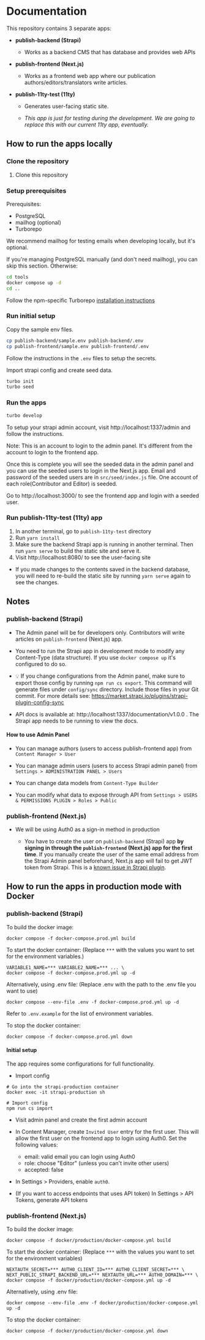 # Documentation

This repository contains 3 separate apps:

- **publish-backend (Strapi)**

  - Works as a backend CMS that has database and provides web APIs

- **publish-frontend (Next.js)**

  - Works as a frontend web app where our publication
    authors/editors/translators write articles.

- **publish-11ty-test (11ty)**

  - Generates user-facing static site.

  - _This app is just for testing during the development. We are going to
    replace this with our current 11ty app, eventually._

## How to run the apps locally

### Clone the repository

1. Clone this repository

### Setup prerequisites

Prerequisites:

- PostgreSQL
- mailhog (optional)
- Turborepo

We recommend mailhog for testing emails when developing locally, but it's optional.

If you're managing PostgreSQL manually (and don't need mailhog), you can skip
this section. Otherwise:

```sh
cd tools
docker compose up -d
cd ..
```

Follow the npm-specific Turborepo [installation instructions](https://turbo.build/repo/docs/installing)

### Run initial setup

Copy the sample env files.

```sh
cp publish-backend/sample.env publish-backend/.env
cp publish-frontend/sample.env publish-frontend/.env
```

Follow the instructions in the `.env` files to setup the secrets.

Import strapi config and create seed data.

```sh
turbo init
turbo seed
```

### Run the apps

```sh
turbo develop
```

To setup your strapi admin account, visit http://localhost:1337/admin and follow the instructions.

Note: This is an account to login to the admin panel. It's different from the
account to login to the frontend app.

Once this is complete you will see the seeded data in the admin panel and you can use the seeded users to login in the Next.js app. Email and password of the seeded users are in `src/seed/index.js` file. One account of each role(Contributor and Editor) is seeded.

Go to http://localhost:3000/ to see the frontend app and login with a seeded user.

### Run publish-11ty-test (11ty) app

1. In another terminal, go to `publish-11ty-test` directory
2. Run `yarn install`
3. Make sure the backend Strapi app is running in another terminal. Then run
   `yarn serve` to build the static site and serve it.
4. Visit http://localhost:8080/ to see the user-facing site

- If you made changes to the contents saved in the backend database, you will
  need to re-build the static site by running `yarn serve` again to see the
  changes.

## Notes

### publish-backend (Strapi)

- The Admin panel will be for developers only. Contributors will write articles
  on `publish-frontend` (Next.js) app.

- You need to run the Strapi app in development mode to modify any Content-Type
  (data structure). If you use `docker compose up` it's configured to do so.

- 💡 If you change configurations from the Admin panel, make sure to export
  those config by running `npm run cs export`. This command will generate files
  under `config/sync` directory. Include those files in your Git commit. For
  more details see: https://market.strapi.io/plugins/strapi-plugin-config-sync

- API docs is available at: http://localhost:1337/documentation/v1.0.0 . The
  Strapi app needs to be running to view the docs.

#### How to use Admin Panel

- You can manage authors (users to access publish-frontend app) from
  `Content Manager > User`

- You can manage admin users (users to access Strapi admin panel) from
  `Settings > ADMINISTRATION PANEL > Users`

- You can change data models from `Content-Type Builder`

- You can modify what data to expose through API from
  `Settings > USERS & PERMISSIONS PLUGIN > Roles > Public`

### publish-frontend (Next.js)

- We will be using Auth0 as a sign-in method in production

  - You have to create the user on `publish-backend` (Strapi) app **by signing
    in through the `publish-frontend` (Next.js) app for the first time**. If you
    manually create the user of the same email address from the Strapi Admin
    panel beforehand, Next.js app will fail to get JWT token from Strapi. This
    is a
    [known issue in Strapi plugin](https://github.com/strapi/strapi/issues/12907).

## How to run the apps in production mode with Docker

### publish-backend (Strapi)

To build the docker image:

```
docker compose -f docker-compose.prod.yml build
```

To start the docker container:
(Replace `***` with the values you want to set for the environment variables.)

```
VARIABLE1_NAME=*** VARIABLE2_NAME=*** ... \
docker compose -f docker-compose.prod.yml up -d
```

Alternatively, using .env file:
(Replace .env with the path to the .env file you want to use)

```
docker compose --env-file .env -f docker-compose.prod.yml up -d
```

Refer to `.env.example` for the list of environment variables.

To stop the docker container:

```
docker compose -f docker-compose.prod.yml down
```

#### Initial setup

The app requires some configurations for full functionality.

- Import config

```
# Go into the strapi-production container
docker exec -it strapi-production sh

# Import config
npm run cs import
```

- Visit admin panel and create the first admin account

- In Content Manager, create `Invited User` entry for the first user. This will allow the first user on the frontend app to login using Auth0. Set the following values:
  - email: valid email you can login using Auth0
  - role: choose "Editor" (unless you can't invite other users)
  - accepted: false
- In Settings > Providers, enable `auth0`.
- (If you want to access endpoints that uses API token) In Settings > API Tokens, generate API tokens

### publish-frontend (Next.js)

To build the docker image:

```
docker compose -f docker/production/docker-compose.yml build
```

To start the docker container:
(Replace `***` with the values you want to set for the environment variables)

```
NEXTAUTH_SECRET=*** AUTH0_CLIENT_ID=*** AUTH0_CLIENT_SECRET=*** \
NEXT_PUBLIC_STRAPI_BACKEND_URL=*** NEXTAUTH_URL=*** AUTH0_DOMAIN=*** \
docker compose -f docker/production/docker-compose.yml up -d
```

Alternatively, using .env file:

```
docker compose --env-file .env -f docker/production/docker-compose.yml up -d
```

To stop the docker container:

```
docker compose -f docker/production/docker-compose.yml down
```

